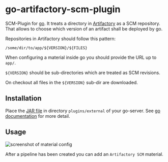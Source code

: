 # go-artifactory-scm-plugin

SCM-Plugin for [go](https://www.go.cd/). It treats a directory in [Artifactory](https://www.jfrog.com/artifactory/) as a SCM repository. That allows to choose which version of an artifact shall be deployed by go.

Repositories in Artifactory should follow this pattern:

	/some/dir/to/app/${VERSION}/${FILES}

When configuring a material inside go you should provide the URL up to `app/`.

`${VERSION}` should be sub-directories which are treated as SCM revisions.

On checkout all files in the `${VERSION}` sub-dir are downloaded.


## Installation
Place the [JAR file](releases) in directory `plugins/external` of your go-server. See [go documentation](https://docs.go.cd/current/extension_points/plugin_user_guide.html) for more detail.


## Usage
![screenshot of material config](https://cloud.githubusercontent.com/assets/15086255/20215868/9ac746dc-a817-11e6-986b-5964d8a2b8dd.png)

After a pipeline has been created you can add an `Artifactory SCM` material.
